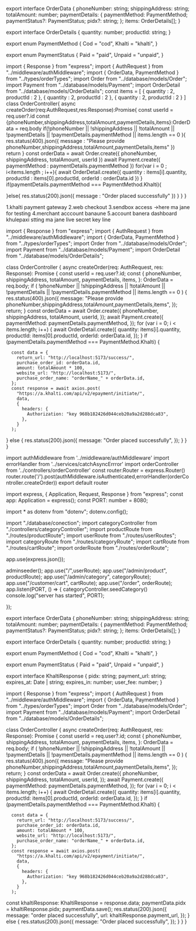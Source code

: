 <!-- Order Creation, Khalti Integration and more -->

<!--create interface  -->
<!-- orderTypes.ts -->

export interface OrderData {
phoneNumber: string;
shippingAddress: string;
totalAmount: number;
paymentDetails: {
paymentMethod: PaymentMethod;
paymentStatus?: PaymentStatus;
pidx?: string;
};
items: OrderDetails[];
}

export interface OrderDetails {
quantity: number;
productId: string;
}

export enum PaymentMethod {
Cod = "cod",
Khalti = "khalti",
}

export enum PaymentStatus {
Paid = "paid",
Unpaid = "unpaid",
}

<!--create orderController.ts -->

import { Response } from "express";
import { AuthRequest } from "../middleware/authMiddleware";
import { OrderData, PaymentMethod } from "../types/orderTypes";
import Order from "../database/models/Order";
import Payment from "../database/models/Payment";
import OrderDetail from "../database/models/OrderDetails";
const items = [
{
quantity : 2,
productId : 2
},
{
quantity : 2,
productId : 2
},
{
quantity : 2,
productId : 2
}
]
class OrderController{
async createOrder(req:AuthRequest,res:Response):Promise<void>{
const userId = req.user?.id
const {phoneNumber,shippingAddress,totalAmount,paymentDetails,items}:OrderData = req.body
if(!phoneNumber || !shippingAddress || !totalAmount || !paymentDetails || !paymentDetails.paymentMethod || items.length == 0 ){
res.status(400).json({
message : "Please provide phoneNumber,shippingAddress,totalAmount,paymentDetails,items"
})
return
}
const orderData = await Order.create({
phoneNumber,
shippingAddress,
totalAmount,
userId
})
await Payment.create({
paymentMethod : paymentDetails.paymentMethod
})
for(var i = 0 ; i<items.length ; i++){
await OrderDetail.create({
quantity : items[i].quantity,
productId : items[0].productId,
orderId : orderData.id
})
}
if(paymentDetails.paymentMethod === PaymentMethod.Khalti){

<!-- // khalti integration -->

}else{
res.status(200).json({
message : "Order placed successfully"
})
}
}
}

<!-- khalti integration -->

1.khalti payment gateway
2.web checkout
3.sendbox access ->here ma jane for testing
4.merchant acccount banaune
5.account banera dashboard khulepaxi stting ma jane live secret key line

import { Response } from "express";
import { AuthRequest } from "../middleware/authMiddleware";
import { OrderData, PaymentMethod } from "../types/orderTypes";
import Order from "../database/models/Order";
import Payment from "../database/models/Payment";
import OrderDetail from "../database/models/OrderDetails";

class OrderController {
async createOrder(req: AuthRequest, res: Response): Promise<void> {
const userId = req.user?.id;
const {
phoneNumber,
shippingAddress,
totalAmount,
paymentDetails,
items,
}: OrderData = req.body;
if (
!phoneNumber ||
!shippingAddress ||
!totalAmount ||
!paymentDetails ||
!paymentDetails.paymentMethod ||
items.length == 0
) {
res.status(400).json({
message:
"Please provide phoneNumber,shippingAddress,totalAmount,paymentDetails,items",
});
return;
}
const orderData = await Order.create({
phoneNumber,
shippingAddress,
totalAmount,
userId,
});
await Payment.create({
paymentMethod: paymentDetails.paymentMethod,
});
for (var i = 0; i < items.length; i++) {
await OrderDetail.create({
quantity: items[i].quantity,
productId: items[0].productId,
orderId: orderData.id,
});
}
if (paymentDetails.paymentMethod === PaymentMethod.Khalti) {

<!-- // khalti integration -->

      const data = {
        return_url: "http://localhost:5173/success/",
        purchase_order_id: orderData.id,
        amount: totalAmount * 100,
        website_url: "http://localhost:5173/",
        purchase_order_name: "orderName_" + orderData.id,
      };
      const response = await axios.post(
        "https://a.khalti.com/api/v2/epayment/initiate/",
        data,
        {
          headers: {
            Authorization: "key 968b182426d044ceb20a9a2d288dca83",
          },
        }
      );

} else {
res.status(200).json({
message: "Order placed successfully",
});
}
}
}

<!--create orderRoute.ts -->

import authMiddleware from '../middleware/authMiddleware'
import errorHandler from '../services/catchAsyncErrror'
import orderController from '../controllers/orderController'
const router:Router = express.Router()
router.route('/').post(authMiddleware.isAuthenticated,errorHandler(orderController.createOrder))
export default router

<!-- import orderRoute index.ts -->

import express, { Application, Request, Response } from "express";
const app: Application = express();
const PORT: number = 8080;

import \* as dotenv from "dotenv";
dotenv.config();

import "./database/conection";
import categoryController from "./controllers/categoryController";
import productRoute from "./routes/productRoute";
import userRoute from "./routes/userRoutes";
import categoryRoute from "./routes/categoryRoute";
import cartRoute from "./routes/cartRoute";
import orderRoute from "./routes/orderRoute";

app.use(express.json());

<!-- admin seeder -->

adminseeder();
app.use("/",userRoute);
app.use("/admin/product", productRoute);
app.use("/admin/category", categoryRoute);
app.use("/customer/cart", cartRoute);
app.use("/order", orderRoute);
app.listen(PORT, () => {
categoryController.seedCategory()
console.log("server has started", PORT);

});

<!-- add khalitResponse interface in orderTypes.ts  -->

export interface OrderData {
phoneNumber: string;
shippingAddress: string;
totalAmount: number;
paymentDetails: {
paymentMethod: PaymentMethod;
paymentStatus?: PaymentStatus;
pidx?: string;
};
items: OrderDetails[];
}

export interface OrderDetails {
quantity: number;
productId: string;
}

export enum PaymentMethod {
Cod = "cod",
Khalti = "khalti",
}

export enum PaymentStatus {
Paid = "paid",
Unpaid = "unpaid",
}

<!-- add this -->

export interface KhaltiResponse {
pidx: string;
payment_url: string;
expires_at: Date | string;
expires_in: number;
user_fee: number;
}

<!-- khaltipayment response handle in orderController -->

import { Response } from "express";
import { AuthRequest } from "../middleware/authMiddleware";
import { OrderData, PaymentMethod } from "../types/orderTypes";
import Order from "../database/models/Order";
import Payment from "../database/models/Payment";
import OrderDetail from "../database/models/OrderDetails";

class OrderController {
async createOrder(req: AuthRequest, res: Response): Promise<void> {
const userId = req.user?.id;
const {
phoneNumber,
shippingAddress,
totalAmount,
paymentDetails,
items,
}: OrderData = req.body;
if (
!phoneNumber ||
!shippingAddress ||
!totalAmount ||
!paymentDetails ||
!paymentDetails.paymentMethod ||
items.length == 0
) {
res.status(400).json({
message:
"Please provide phoneNumber,shippingAddress,totalAmount,paymentDetails,items",
});
return;
}
const orderData = await Order.create({
phoneNumber,
shippingAddress,
totalAmount,
userId,
});
await Payment.create({
paymentMethod: paymentDetails.paymentMethod,
});
for (var i = 0; i < items.length; i++) {
await OrderDetail.create({
quantity: items[i].quantity,
productId: items[0].productId,
orderId: orderData.id,
});
}
if (paymentDetails.paymentMethod === PaymentMethod.Khalti) {

<!-- // khalti integration -->

      const data = {
        return_url: "http://localhost:5173/success/",
        purchase_order_id: orderData.id,
        amount: totalAmount * 100,
        website_url: "http://localhost:5173/",
        purchase_order_name: "orderName_" + orderData.id,
      };
      const response = await axios.post(
        "https://a.khalti.com/api/v2/epayment/initiate/",
        data,
        {
          headers: {
            Authorization: "key 968b182426d044ceb20a9a2d288dca83",
          },
        }
      );

<!-- add this -->

const khaltiResponse: KhaltiResponse = response.data;
paymentData.pidx = khaltiResponse.pidx;
paymentData.save();
res.status(200).json({
message: "order placed successfully",
url: khaltiResponse.payment_url,
});
} else {
res.status(200).json({
message: "Order placed successfully",
});
}
}
}
